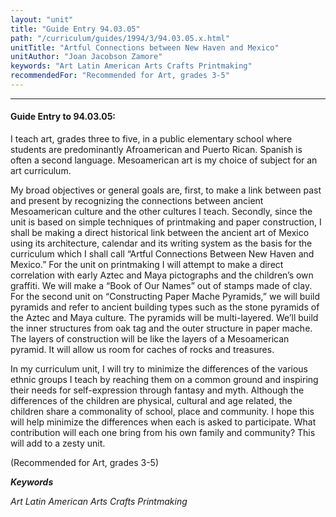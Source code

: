 ```yaml
---
layout: "unit"
title: "Guide Entry 94.03.05"
path: "/curriculum/guides/1994/3/94.03.05.x.html"
unitTitle: "Artful Connections between New Haven and Mexico"
unitAuthor: "Joan Jacobson Zamore"
keywords: "Art Latin American Arts Crafts Printmaking"
recommendedFor: "Recommended for Art, grades 3-5"
---
```

<body>
<hr/>
 <h4>
  Guide Entry to 94.03.05:
 </h4>
 I teach art, grades three to five, in a public elementary school where students are predominantly Afroamerican and Puerto Rican. Spanish is often a second language. Mesoamerican art is my choice of subject for an art curriculum.
 <p>
  My broad objectives or general goals are, first, to make a link between past and present by recognizing the connections between ancient Mesoamerican culture and the other cultures I teach. Secondly, since the unit is based on simple techniques of printmaking and paper construction, I shall be making a direct historical link between the ancient art of Mexico using its architecture, calendar and its writing system as the basis for the curriculum which I shall call “Artful Connections Between New Haven and Mexico.” For the unit on printmaking I will attempt to make a direct correlation with early Aztec and Maya pictographs and the children’s own graffiti. We will make a “Book of Our Names” out of stamps made of clay. For the second unit on “Constructing Paper Mache Pyramids,” we will build pyramids and refer to ancient building types such as the stone pyramids of the Aztec and Maya culture. The pyramids will be multi-layered. We’ll build the inner structures from oak tag and the outer structure in paper mache. The layers of construction will be like the layers of a Mesoamerican pyramid. It will allow us room for caches of rocks and treasures.
 </p>
 <p>
  In my curriculum unit, I will try to minimize the differences of the various ethnic groups I teach by reaching them on a common ground and inspiring their needs for self-expression through fantasy and myth. Although the differences of the children are physical, cultural and age related, the children share a commonality of school, place and community. I hope this will help minimize the differences when each is asked to participate. What contribution will each one bring from his own family and community? This will add to a zesty unit.
 </p>
 <p>
  (Recommended for Art, grades 3-5)
 </p>
<p>
  <b>
   <i>
    Keywords
   </i>
  </b>
  <br/>
 </p>
 <p>
  <i>
   Art Latin American Arts Crafts Printmaking
  </i>
 </p>

</body>